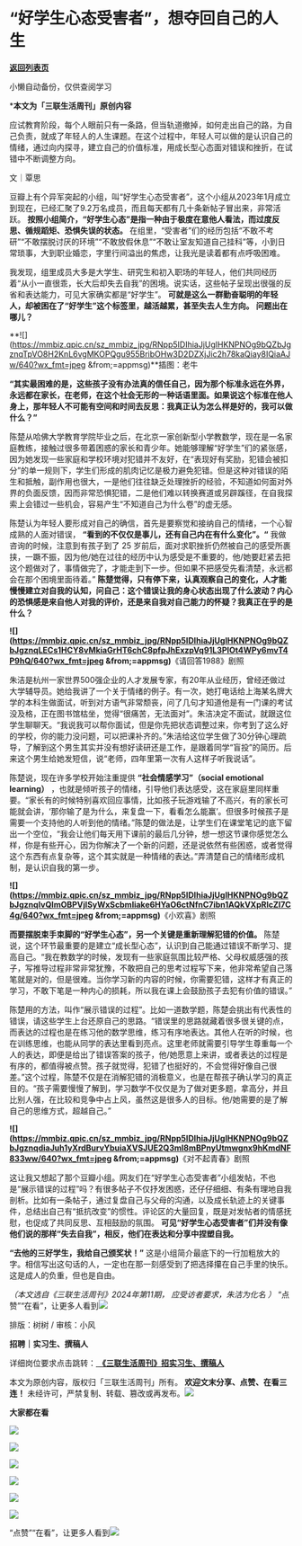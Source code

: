 # “好学生心态受害者”，想夺回自己的人生

[**返回列表页**](/gzh/三联生活周刊)

小懒自动备份，仅供查阅学习

***本文为「三联生活周刊」原创内容**  
  

应试教育阶段，每个人眼前只有一条路，但当轨道撤掉，如何走出自己的路，为自己负责，就成了年轻人的人生课题。在这个过程中，年轻人可以做的是认识自己的情绪，通过向内探寻，建立自己的价值标准，用成长型心态面对错误和挫折，在试错中不断调整方向。

  
  

文｜覃思

豆瓣上有个异军突起的小组，叫“好学生心态受害者”，这个小组从2023年1月成立到现在，已经汇聚了9.2万名成员，而且每天都有几十条新帖子冒出来，非常活跃。
**按照小组简介，“好学生心态”是指一种由于极度在意他人看法，而过度反思、循规蹈矩、恐惧失误的状态。**
在组里，“受害者”们的经历包括“不敢不考研”“不敢摆脱讨厌的环境”“不敢放假休息”“不敢让室友知道自己挂科”等，小到日常琐事，大到职业婚恋，字里行间溢出的焦虑，让我光是读着都有点呼吸困难。

我发现，组里成员大多是大学生、研究生和初入职场的年轻人，他们共同经历着“从小一直很乖，长大后却失去自我”的困境。说实话，这些帖子呈现出很强的反省和表达能力，可见大家确实都是“好学生”。
**可就是这么一群勤奋聪明的年轻人，却被困在了“好学生”这个标签里，越活越累，甚至失去人生方向。** **问题出在哪儿？**

**![](https://mmbiz.qpic.cn/sz_mmbiz_jpg/RNpp5IDIhiaJjUglHKNPNOg9bQZbJgznqTpVO8H2KnL6vgMKOPQgu955BribOHw3D2DZXjJic2h78kaQiay8IQiaAJw/640?wx_fmt=jpeg
&from;=appmsg)**插图：老牛

**“其实最困难的是，这些孩子没有办法真的信任自己，因为那个标准永远在外界，永远都在家长，在老师，在这个社会无形的一种话语里面。如果说这个标准在他人身上，那年轻人不可能有空间和时间去反思：我真正认为怎么样是好的，我可以做什么？”**

陈楚从哈佛大学教育学院毕业之后，在北京一家创新型小学教数学，现在是一名家庭教练，接触过很多带着困惑的家长和青少年。她能够理解“好学生”们的紧张感，因为她发现一些家庭和学校环境对犯错并不友好，在“表现好有奖励，犯错会被扣分”的单一规则下，学生们形成的肌肉记忆是极力避免犯错。但是这种对错误的陌生和抵触，副作用也很大，一是他们往往缺乏处理挫折的经验，不知道如何面对外界的负面反馈，因而非常恐惧犯错，二是他们难以转换赛道或另辟蹊径，在自我探索上会错过一些机会，容易产生“不知道自己为什么卷”的虚无感。

陈楚认为年轻人要形成对自己的确信，首先是要察觉和接纳自己的情绪，一个心智成熟的人面对错误， **“看到的不仅仅是事儿，还有自己内在有什么变化”。“**
我做咨询的时候，注意到有孩子到了 25
岁前后，面对求职挫折仍然被自己的感受所裹挟，一蹶不振，因为他/她在过往的经历中认为感受是不重要的，他/她要赶紧去把这个题做对了，事情做完了，才能走到下一步。但如果不把感受先看清楚，永远都会在那个困境里面待着。”
**陈楚觉得，只有停下来，认真观察自己的变化，人才能慢慢建立对自我的认知，问自己：这个错误让我的身心状态出现了什么波动？内心的恐惧感是来自他人对我的评价，还是来自我对自己能力的怀疑？我真正在乎的是什么？**

**![](https://mmbiz.qpic.cn/sz_mmbiz_jpg/RNpp5IDIhiaJjUglHKNPNOg9bQZbJgznqLECs1HCY8vMkiaGrHT6chC8pfpJhExzpVq91L3PIOt4WPy6mvT4P9hQ/640?wx_fmt=jpeg
&from;=appmsg)**《请回答1988》剧照

朱洁是杭州一家世界500强企业的人才发展专家，有20年从业经历，曾经还做过大学辅导员。她给我讲了一个关于情绪的例子。有一次，她打电话给上海某名牌大学的本科生做面试，听到对方语气非常颓丧，问了几句才知道他是有一门课的考试没及格，正在图书馆枯坐，觉得“很痛苦，无法面对”。朱洁决定不面试，就跟这位学生聊聊天。“我说我可以帮你面试，但是你先把状态调整过来，你考到了这么好的学校，你的能力没问题，可以把课补齐的。”朱洁给这位学生做了30分钟心理疏导，了解到这个男生其实并没有想好读研还是工作，是跟着同学“盲投”的简历。后来这个男生给她发短信，说“老师，四年里第一次有人这样子听我说话”。

陈楚说，现在许多学校开始注重提供 **“社会情感学习”（social emotional learning）**
，也就是倾听孩子的情绪，引导他们表达感受，这在家庭里同样重要。“家长有的时候特别喜欢回应事情，比如孩子玩游戏输了不高兴，有的家长可能就会讲，‘那你输了是为什么，来复盘一下，看看怎么能赢’。但很多时候孩子是需要一个支持他的人听到他的情绪。”陈楚的做法是，让学生们在课堂笔记的底下留出一个空位，“我会让他们每天用下课前的最后几分钟，想一想这节课你感觉怎么样，你是有些开心，因为你解决了一个新的问题，还是说依然有些困惑，或者觉得这个东西有点复杂等，这个其实就是一种情绪的表达。”弄清楚自己的情绪形成机制，是认识自我的第一步。

**![](https://mmbiz.qpic.cn/sz_mmbiz_jpg/RNpp5IDIhiaJjUglHKNPNOg9bQZbJgznqIvQImOBPVjlSyWxScbmliake6HYaO6ctNfnC7ibn1AQkVXpRlcZI7C4g/640?wx_fmt=jpeg
&from;=appmsg)**《小欢喜》剧照

 **而要摆脱束手束脚的“好学生心态”，另一个关键是重新理解犯错的价值。**
陈楚说，这个环节最重要的是建立“成长型心态”，认识到自己能通过错误不断学习、提高自己。“我在教数学的时候，发现有一些家庭氛围比较严格、父母权威感强的孩子，写推导过程非常非常犹豫，不敢把自己的思考过程写下来，他非常希望自己落笔就是对的，但是很难。当你学习新的内容的时候，你需要犯错，这样才有真正的学习，不敢下笔是一种内心的损耗，所以我在课上会鼓励孩子去犯有价值的错误。”

陈楚用的方法，叫作“展示错误的过程”。比如一道数学题，陈楚会挑出有代表性的错误，请这些学生上台还原自己的思路。“错误里的思路就藏着很多很关键的点，而表达的过程也是在练习他的数学思维，练习有序地表达。其他人在听的时候，也在训练思维，也能从同学的表达里看到亮点。这里老师就需要引导学生尊重每一个人的表达，即便是给出了错误答案的孩子，他/她愿意上来讲，或者表达的过程是有序的，都值得被点赞。孩子就觉得，犯错了也挺好的，不会觉得好像自己很差。”这个过程，陈楚不仅是在消解犯错的消极意义，也是在帮孩子确认学习的真正目的。“孩子需要慢慢了解到，学习数学不仅仅是为了做对更多题，拿高分，并且比别人强，在比较和竞争中占上风，虽然这是很多人的目标。他/她需要的是了解自己的思维方式，超越自己。”

**![](https://mmbiz.qpic.cn/sz_mmbiz_jpg/RNpp5IDIhiaJjUglHKNPNOg9bQZbJgznqdiaJuh1yXrdBurvYbuiaXVSJUE2Q3ml8mBPnyUtmwgnx9hKmdNF833ww/640?wx_fmt=jpeg
&from;=appmsg)**《对不起青春》剧照

这让我又想起了那个豆瓣小组。网友们在“好学生心态受害者”小组发帖，不也是“展示错误的过程”吗？有很多帖子不仅抒发困惑，还仔仔细细、有条有理地自我剖析。比如有一条帖子，通过复盘自己与父母的沟通，以及成长轨迹上的关键事件，总结出自己有“抵抗改变”的惯性。评论区的大量回复，既是对发帖者的情感抚慰，也促成了共同反思、互相鼓励的氛围。
**可见“好学生心态受害者”们并没有像他们说的那样“失去自我”，相反，他们在表达和分享中捏塑自我。**

 **“去他的三好学生，我给自己颁奖状！”**
这是小组简介最底下的一行加粗放大的字。相信写出这句话的人，一定也在那一刻感受到了把选择攥在自己手里的快乐。这是成人的负重，但也是自由。

 _（本文选自《三联生活周刊》2024年第11期，_ _应受访者要求，朱洁为化名_ _）_
“点赞”“在看”，让更多人看到![](https://mmbiz.qpic.cn/mmbiz_gif/c2Sib3Mp7pON9hkSZwdTibRHNZSMPyiapUCHJwlyoZVBC3SfmPmF0VKjkm3NiaToQloHFJ6icyicqZnqgXp6pSQJt5gg/640?wx_fmt=gif&from;=appmsg&wxfrom;=5&wx;_lazy=1&tp;=webp)  
  
  
  
  
  

排版：树树 / 审核：小风

  
 **招聘｜实习生、撰稿人**  

详细岗位要求点击跳转：[
**《三联生活周刊》招实习生、撰稿人**](http://mp.weixin.qq.com/s?__biz=MTc5MTU3NTYyMQ==&mid=2651136871&idx=3&sn=f1c0777fe9d31881e5dfca68ebc2937f&chksm=5907324d6e70bb5b3546dfe1c7b31b5fe05664bebbf36356ba9a1a352e0678444cad62875ad4&scene=21#wechat_redirect)

本文为原创内容，版权归「三联生活周刊」所有。 **欢迎文末分享、点赞、在看三连！**
未经许可，严禁复制、转载、篡改或再发布。![](https://mmbiz.qpic.cn/sz_mmbiz_png/Gg7Qtoh7Aic9ZTmAdCc80b4nD7xicgPt863QWU7oNswDx19XrjfTtSl8QwatY2EEZGuNd1WRRiapDZjcDhTnNYmBg/640?wx_fmt=other&wxfrom;=5&wx;_lazy=1&wx;_co=1&retryload;=1&tp;=webp)

 **大家都在看**

  

[![](https://mmbiz.qpic.cn/mmbiz_png/c2Sib3Mp7pONo3jmjiatp8KxVyul6CibG4HlL4kdwhgiaPxibvc6j9Z8jnqibM52s1aMa44DcoOpjhibdatXDsxZiaebRA/640?wx_fmt=other&from;=appmsg&wxfrom;=5&wx;_lazy=1&wx;_co=1&tp;=webp)](http://mp.weixin.qq.com/s?__biz=MTc5MTU3NTYyMQ==&mid=2651363378&idx=2&sn=349d7d7336afea1028be3917bfb1b8d3&chksm=590a89186e7d000e0ace7dc6a2cabdda071c3b01b1a709e4ba6c7b35f5b8ca0e9c75097b2600&scene=21#wechat_redirect)

[![](https://mmbiz.qpic.cn/mmbiz_png/c2Sib3Mp7pOOTHw0RoVOtM1q95nepnsiayYW3kxSlHzms7C4S1ibCEIeZ5dvaccYAONebHyttYCV5ViciaSa3l4s52g/640?wx_fmt=other&from;=appmsg&wxfrom;=5&wx;_lazy=1&wx;_co=1&tp;=webp)](http://mp.weixin.qq.com/s?__biz=MTc5MTU3NTYyMQ==&mid=2651363834&idx=2&sn=99e95d5df68da2a2da669d54589bd433&chksm=590a88d06e7d01c62663d422483697524214e3484f320fd3fcb136ac89ca7c2ae1232fb7f245&scene=21#wechat_redirect)

[![](https://mmbiz.qpic.cn/mmbiz_png/c2Sib3Mp7pOPdYxnvS6ddz8s5veg64C0j0UpiaE0Nn214THNdRjlK0NFtPFYGMN99YglRMsc8mkLL9bD7paMtD9w/640?wx_fmt=png&from;=appmsg)](http://mp.weixin.qq.com/s?__biz=MTc5MTU3NTYyMQ==&mid=2651365228&idx=2&sn=249f0886b7f4d110729fa96fde98aaa2&chksm=590a8e466e7d0750c5271a6eb2f3e93cdc48254eb89cbb4004cdb1c3d63578d5ea490e882073&scene=21#wechat_redirect)

  
  
![](https://mmbiz.qpic.cn/sz_mmbiz_png/Gg7Qtoh7Aic9ZTmAdCc80b4nD7xicgPt86k1kgpU51hWCHjV92ryhVW35PLCvLhxLw9XDhXjgeDyZhHSx5EbRcfg/640?wx_fmt=other&wxfrom;=5&wx;_lazy=1&wx;_co=1&retryload;=1&tp;=webp)  

[![](https://mmbiz.qpic.cn/mmbiz_jpg/c2Sib3Mp7pONo3jmjiatp8KxVyul6CibG4HrtdXfCav5WktQNrNU8MIpgpwyNs86VJKAajZ7N0ups7lIJkykZL1rg/640?wx_fmt=other&from;=appmsg&wxfrom;=5&wx;_lazy=1&wx;_co=1&tp;=webp)]()

[![](https://mmbiz.qpic.cn/mmbiz_jpg/c2Sib3Mp7pOPRRic6R8dvynVQIgxSP5Y1PMRSGibdkjX8eia7nOBAGicP9lNQAIGDOMiciaDCKsNXYr13Owv2CbpP4H3w/640?wx_fmt=other&wxfrom;=5&wx;_lazy=1&wx;_co=1&tp;=webp)]()

  
  
“点赞”“在看”，让更多人看到![](https://mmbiz.qpic.cn/mmbiz_gif/c2Sib3Mp7pON9hkSZwdTibRHNZSMPyiapUCHJwlyoZVBC3SfmPmF0VKjkm3NiaToQloHFJ6icyicqZnqgXp6pSQJt5gg/640?wx_fmt=gif&from;=appmsg&wxfrom;=5&wx;_lazy=1&tp;=webp)

